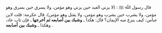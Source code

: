 قال رسول ﷲ ﷺ : (لا يزني العبد حين يزني وهو مؤمن، ولا يسرق حين يسرق وهو مؤمن، ولا يشرب حين يشرب وهو مؤمن، ولا يقتل وهو مؤمن)، قال عكرمة: قلت لابن عباس: كيف ينزع منه الإيمان؟ قال: هكذا ـ **وشبك بين أصابعه ثم أخرجها** ـ فإن تاب عاد، وهكذا ـ **وشبك بين أصابعه** .